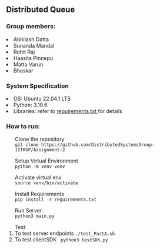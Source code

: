 <h2>Distributed Queue</h2>

<h3>Group members:</h3>

<li>Abhilash Datta</li>
<li>Sunanda Mandal</li>
<li>Rohit Raj</li>
<li>Haasita Pinnepu</li>
<li>Matta Varun</li>
<li>Bhaskar</li>

<h3>System Specification</h3>
<li>OS: Ubuntu 22.04.1 LTS</li> 
<li>Python: 3.10.6<l/i> 
<li>Libraries: refer to <a href="https://github.com/DistributedSystemsGroup-IITKGP/Distributed-Queue/blob/main/requirements.txt"> requirements.txt </a> for details</li> 

<h3>How to run:</h3>
<ol>Clone the repository
	<br>
	<code>git clone https://github.com/DistributedSystemsGroup-IITKGP/Assignment-2</code></ol>
<ol>Setup Virtual Environment
	<br>
    <code>python -m venv venv</code></ol>
<ol>Activate virtual env
	<br>
	<code>source venv/bin/activate</code></ol>
<ol>Install Requirements
	<br>
	<code>pip install -r requirements.txt</code></ol>
<ol>Run Server
	<br>
	<code>python3 main.py</code></ol>
<ol>Test
	<br>
	<li> To test server endpoints
	<code>./test_PartA.sh</code> </li>
	<li> To test clientSDK
	<code> python3 testSDK.py </code> </li>
</ol>
